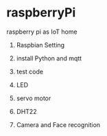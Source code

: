 # raspberryPi
raspberry pi as IoT home

1. Raspbian Setting

2. install Python and mqtt

3. test code

4. LED

5. servo motor

6. DHT22

7. Camera and Face recognition

